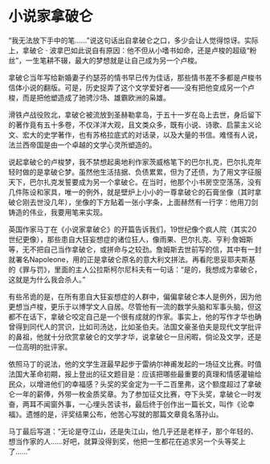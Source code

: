 # 小说家拿破仑

“我无法放下手中的笔……”说这句话出自拿破仑之口，多少会让人觉得惊讶。实际上，拿破仑 · 波拿巴如此说自有原因：他不但从小嗜书如命，还是卢梭的超级“粉丝”，一生笔耕不辍，最大的梦想就是让自己成为另一个卢梭。 

拿破仑当年写给新婚妻子约瑟芬的情书早已传为佳话，那些情书差不多都是卢梭书信体小说的翻版。可是，历史捉弄了这个文学爱好者——没有把他变成另一个卢梭，而是把他塑造成了驰骋沙场、雄霸欧洲的枭雄。 

滑铁卢战役败北，拿破仑被流放到圣赫勒拿岛，于五十一岁在岛上去世，身后留下的著作竟有五十多卷，不仅洋洋大观，且文类众多，既有小说、诗歌、启蒙主义论文、宏大的史学著作，也有苏格拉底式的对话录，以及大量的书信。难怪有人说，法兰西帝国是由一个卓越的文学心灵所塑造的。 

说起拿破仑的卢梭梦，我不禁想起奥地利作家茨威格笔下的巴尔扎克，巴尔扎克年轻时做的是拿破仑梦。虽然他生活拮据、负债累累，但为了还债，为了用文字征服天下，巴尔扎克发誓要成为另一个拿破仑。在当时，他那个小书房空空荡荡，没有几件陈设和家具，唯一的例外，就是壁炉上小小的一尊拿破仑的石膏坐像（其时拿破仑刚去世没几年），坐像的下方贴着一张小字条，上面赫然有一行字：他用刀剑铸造的伟业，我要用笔来实现。 

英国作家马丁在《小说家拿破仑》的开篇告诉我们，19世纪像个疯人院（其实20世纪更像），那些患自大狂妄想症的诸位狂人，像雨果、巴尔扎克、亨利·詹姆斯等，无不把自己当作拿破仑，或拼命与之较劲。詹姆斯去世前写的信，其中有一封就署名Napoleone，用的正是拿破仑原名的意大利文拼法。再看陀思妥耶夫斯基的《罪与罚》，里面的主人公拉斯柯尔尼科夫有一句话：“是的，我想成为拿破仑，这就是为什么我会杀人。” 

有些吊诡的是，在所有患自大狂妄想症的人群中，偏偏拿破仑本人是例外，因为他更想当卢梭，更乐于以博学文人自居。尽管他有一流的数学头脑和军事头脑，但这都不在话下，拿破仑咬定自己是一个很有成就的作家。事实上，他的写作才华也确曾得到同代人的赏识，比如司汤达，比如圣伯夫。法国文豪圣伯夫是现代文学批评的鼻祖，他就十分欣赏拿破仑的文学才华，说拿破仑一旦闲暇，倘论及文学，还是一位高明的批评家。 

依照马丁的说法，他的文学生涯最早起步于雷纳尔神甫发起的一场征文比赛。时值法国大革命初期，报上登出的征文题目是：应该把哪些最重要的真理和情感灌输给民众，以增进他们的幸福感？头奖的奖金定为一千二百里弗，这个额度超过了拿破仑一年的薪俸，外带一枚金质奖章。为了参加征文比赛，夺下头奖，拿破仑一时发奋，两耳不闻窗外事，一心埋头苦读书，最后终于创作出一篇长文，叫作《论幸福》。遗憾的是，评奖结果公布，他苦心写就的那篇文章竟名落孙山。 

马丁最后写道：“无论是夺江山，还是失江山，他几乎还是老样子，那个年轻的、想当作家的人……好吧，就算没得到奖，他把一生都花在追求另一个头等奖上了……”